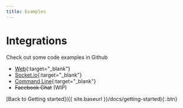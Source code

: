 ```yaml
---
title: Examples
---
```


# Integrations

Check out some code examples in Github

- [Web](https://github.com/andersonba/yve-bot/tree/master/examples/web){:target="_blank"}
- [Socket.io](https://github.com/andersonba/yve-bot/tree/master/examples/socket.io){:target="_blank"}
- [Command Line](https://github.com/andersonba/yve-bot/tree/master/examples/cli){:target="_blank"}
- ~~Facebook Chat~~ (WIP)

[Back to Getting started]({{ site.baseurl }}/docs/getting-started){:.btn}
